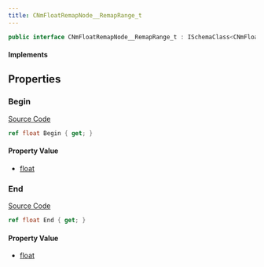 ```yaml
---
title: CNmFloatRemapNode__RemapRange_t
---
```


```csharp
public interface CNmFloatRemapNode__RemapRange_t : ISchemaClass<CNmFloatRemapNode__RemapRange_t>, ISchemaField, ISchemaClass, INativeHandle
```

#### Implements

## Properties

### Begin

[Source Code](https://github.com/swiftly-solution/swiftlys2/blob/beta/managed/src/SwiftlyS2.Generated/Schemas/Interfaces/CNmFloatRemapNode__RemapRange_t.cs#L16)

```csharp
ref float Begin { get; }
```

#### Property Value

- [float](https://learn.microsoft.com/dotnet/api/system.single)

### End

[Source Code](https://github.com/swiftly-solution/swiftlys2/blob/beta/managed/src/SwiftlyS2.Generated/Schemas/Interfaces/CNmFloatRemapNode__RemapRange_t.cs#L18)

```csharp
ref float End { get; }
```

#### Property Value

- [float](https://learn.microsoft.com/dotnet/api/system.single)


